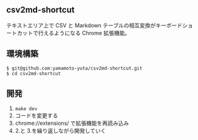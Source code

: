 ## csv2md-shortcut

テキストエリア上で CSV と Markdown テーブルの相互変換がキーボードショートカットで行えるようになる Chrome 拡張機能。

## 環境構築

```
$ git@github.com:yamamoto-yuta/csv2md-shortcut.git
$ cd csv2md-shortcut
```

## 開発

1. `make dev`
1. コードを変更する
1. chrome://extensions/ で拡張機能を再読み込み
1. 2.と 3.を繰り返しながら開発していく
